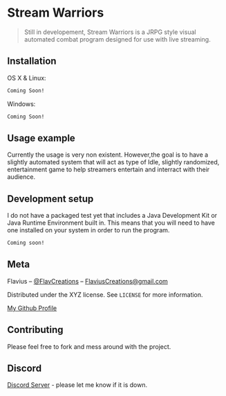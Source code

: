 # Stream Warriors
> Still in developement, Stream Warriors is a JRPG style visual automated combat program designed for use with live streaming. 

<!---
[![NPM Version][npm-image]][npm-url]
[![Build Status][travis-image]][travis-url]
[![Downloads Stats][npm-downloads]][npm-url]
-->

<!--
One to two paragraph statement about your product and what it does.
-->

<!--
![](header.png)
-->

## Installation

OS X & Linux:

```sh
Coming Soon!
```

Windows:

```sh
Coming Soon!
```

## Usage example

Currently the usage is very non existent. 
However,the goal is to have a slightly automated 
system that will act as type of Idle, slightly randomized,
entertainment game to help streamers entertain and interract 
with their audience. 

<!---
A few motivating and useful examples of how your product can be used. Spice this up with code blocks and potentially more screenshots.

_For more examples and usage, please refer to the [Wiki][wiki]._
--->

## Development setup

I do not have a packaged test yet that includes a 
Java Development Kit or Java Runtime Environment built in.
This means that you will need to have one installed on your 
system in order to run the program. 

<!--
Describe how to install all development dependencies and how to run an automated test-suite of some kind. Potentially do this for multiple platforms.
-->

```sh
Coming soon!
```
<!--
## Release History

* 0.2.1
    * CHANGE: Update docs (module code remains unchanged)
* 0.2.0
    * CHANGE: Remove `setDefaultXYZ()`
    * ADD: Add `init()`
* 0.1.1
    * FIX: Crash when calling `baz()` (Thanks @GenerousContributorName!)
* 0.1.0
    * The first proper release
    * CHANGE: Rename `foo()` to `bar()`
* 0.0.1
    * Work in progress
-->

## Meta

Flavius – [@FlavCreations](https://twitter.com/FlavCreations) 
– FlaviusCreations@gmail.com

Distributed under the XYZ license. See ``LICENSE`` for more information.

[My Github Profile](https://github.com/Flavius-The-Person)

## Contributing
Please feel free to fork and mess around with the project.
<!---
1. Fork it (<https://github.com/yourname/yourproject/fork>)
2. Create your feature branch (`git checkout -b feature/fooBar`)
3. Commit your changes (`git commit -am 'Add some fooBar'`)
4. Push to the branch (`git push origin feature/fooBar`)
5. Create a new Pull Request
-->

## Discord
[Discord Server](https://discord.gg/yZAafAn) - please let me know if it is down.


<!-- Markdown link & img dfn's -->
[npm-image]: https://img.shields.io/npm/v/datadog-metrics.svg?style=flat-square
[npm-url]: https://npmjs.org/package/datadog-metrics
[npm-downloads]: https://img.shields.io/npm/dm/datadog-metrics.svg?style=flat-square
[travis-image]: https://img.shields.io/travis/dbader/node-datadog-metrics/master.svg?style=flat-square
[travis-url]: https://travis-ci.org/dbader/node-datadog-metrics
[wiki]: https://github.com/yourname/yourproject/wiki
